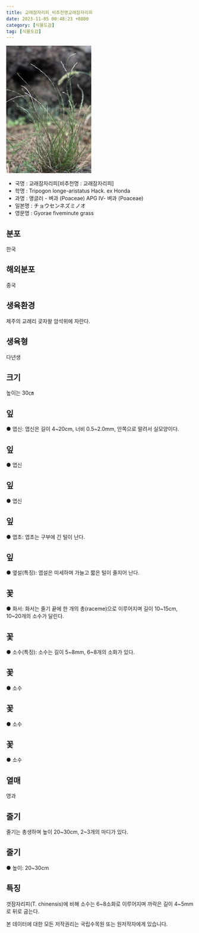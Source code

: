 ```yaml
---
title: 교래잠자리피_비추천명교래잠자리피
date: 2023-11-05 00:48:23 +0800
category: [식물도감]
tag: [식물도감]
---
```




![교래잠자리피[비추천명 : 교래잠자리피]](/assets/img/fileUpload/plants/basic/Gramineae/Tripogon/14773/1_th2.JPG)
- 국명 : 교래잠자리피[비추천명 : 교래잠자리피]
- 학명 : Tripogon longe-aristatus Hack. ex Honda
- 과명 : 앵글러 - 벼과 (Poaceae) APG Ⅳ- 벼과 (Poaceae)
- 일본명 : チョウセンネズミノオ
- 영문명 : Gyorae fiveminute grass


## 분포
한국
## 해외분포
중국
## 생육환경
제주의 교례리 곶자왈 암석위에 자란다.
## 생육형
다년생
## 크기
높이는 30㎝
## 잎
● 엽신: 엽신은 길이 4~20cm, 너비 0.5~2.0mm, 안쪽으로 말려서 실모양이다.
## 잎
● 엽신
## 잎
● 엽신
## 잎
● 엽초: 엽초는 구부에 긴 털이 난다.
## 잎
● 옆설(특징): 엽설은 미세하며 가늘고 짧은 털이 줄지어 난다.
## 꽃
● 화서: 화서는 줄기 끝에 한 개의 총(raceme)으로 이루어지며 길이 10~15cm, 10~20개의 소수가 달린다.
## 꽃
● 소수(특징): 소수는 길이 5~8mm, 6~8개의 소화가 있다.
## 꽃
● 소수
## 꽃
● 소수
## 꽃
● 소수
## 열매
영과
## 줄기
줄기는 총생하며 높이 20~30cm, 2~3개의 마디가 있다.
## 줄기
● 높이: 20~30cm
## 특징
갯잠자리피(T. chinensis)에 비해 소수는 6~8소화로 이루어지며 까락은 길이 4~5mm로 뒤로 굽는다.






본 데이터에 대한 모든 저작권리는 국립수목원 또는 원저작자에게 있습니다.
